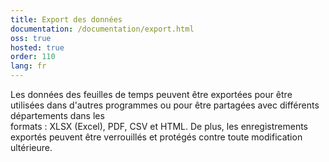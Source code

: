 ```yaml
---
title: Export des données
documentation: /documentation/export.html
oss: true
hosted: true
order: 110
lang: fr
---
```


Les données des feuilles de temps peuvent être exportées pour être utilisées dans d'autres programmes ou pour être partagées avec différents départements dans les  
formats : XLSX (Excel), PDF, CSV et HTML.
De plus, les enregistrements exportés peuvent être verrouillés et protégés contre toute modification ultérieure.

